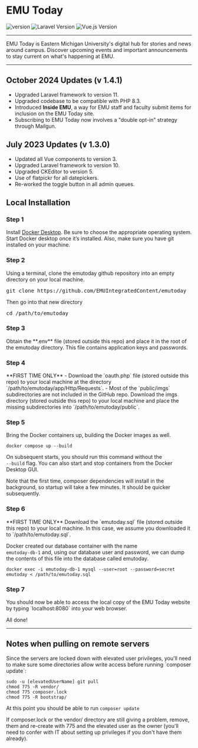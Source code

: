 # EMU Today

[//]: # ([![Build Status]&#40;https://travis-ci.com/chyke007/credible.svg?branch=master&#41;]&#40;https://travis-ci.com/chyke007/credible&#41;)
![version](https://img.shields.io/badge/version-1.5.0-blue)
![Laravel Version](https://img.shields.io/badge/Laravel-v11.5.x-yellow)
![Vue.js Version](https://img.shields.io/badge/Vue.js-v3.2.45-green)

[//]: # (![Docker Version]&#40;https://img.shields.io/badge/Docker-v20.10.8-purple&#41;)
<hr>
<p>EMU Today is Eastern Michigan University's digital hub for stories and news around campus. Discover upcoming events and important announcements to stay current on what's happening at EMU.</p>
<hr>

<h2>October 2024 Updates (v 1.4.1)</h2>
<ul>
<li>Upgraded Laravel framework to version 11.</li>
<li>Upgraded codebase to be compatible with PHP 8.3.</li>
<li>Introduced <strong>Inside EMU</strong>, a way for EMU staff and faculty submit items for inclusion on the EMU Today site.</li>
<li>Subscribing to EMU Today now involves a "double opt-in" strategy through Mailgun.</li>
</ul>
<h2>July 2023 Updates (v 1.3.0)</h2>
<ul>
<li>Updated all Vue components to version 3.</li>
<li>Upgraded Laravel framework to version 10.</li>
<li>Upgraded CKEditor to version 5.</li>
<li>Use of flatpickr for all datepickers.</li>
<li>Re-worked the toggle button in all admin queues.</li>
</ul>

<h2>Local Installation</h2>
<h3>Step 1</h3> 
<p>Install <a href="https://www.docker.com/products/docker-desktop/" target="_blank">Docker Desktop</a>. Be sure to choose the appropriate operating system. Start Docker desktop once it’s installed. Also, make sure you have git installed on your machine.</p>

<h3>Step 2</h3>
<p>Using a terminal, clone the emutoday github repository into an empty directory on your local machine.</p>
<pre>git clone https://github.com/EMUIntegratedContent/emutoday</pre>
<p>Then go into that new directory</p>
<pre>cd /path/to/emutoday</pre>

<h3>Step 3</h3> 
Obtain the **.env** file (stored outside this repo) and place it in the root of the emutoday directory. This file
contains application keys and passwords.

<h3>Step 4</h3>
**FIRST TIME ONLY**
- Download the `oauth.php` file (stored outside this repo) to your local machine at the directory `/path/to/emutoday/app/Http/Requests`.
- Most of the `public/imgs` subdirectories are not included in the GitHub repo. Download the imgs directory (stored outside this repo) to your local machine and place the missing subdirectories into `/path/to/emutoday/public`.

<h3>Step 5</h3>
<p>Bring the Docker containers up, building the Docker images as well.</p>

`docker compose up --build`

On subsequent starts, you should run this command without the 
<br>`--build` flag. 
You can also start and stop containers from the Docker Desktop GUI.

Note that the first time, composer dependencies will install in the
background, so startup will take a few minutes. It should be quicker subsequently. 

<h3>Step 6</h3>
**FIRST TIME ONLY**
Download the `emutoday.sql` file (stored outside this repo) to your local machine. In this case, we assume you downloaded it to `/path/to/emutoday.sql`. 

Docker created our database container with the name <br>`emutoday-db-1` and, using our database user and password, we can dump the contents of this file into the database called emutoday.

`docker exec -i emutoday-db-1 mysql --user=root --password=secret
emutoday < /path/to/emutoday.sql`


<h3>Step 7</h3> 
You should now be able to access the local copy of the EMU Today website by typing `localhost:8080` into your web browser.


All done!

<hr>

<h2>Notes when pulling on remote servers</h2>
Since the servers are locked down with elevated user privileges, you'll need to make sure some directories allow write access before running
`composer update`:

    sudo -u [elevatedUserName] git pull
    chmod 775 -R vendor/
    chmod 775 composer.lock
    chmod 775 -R bootstrap/

At this point you should be able to run 
    `composer update`


If composer.lock or the vendor/ directory are still giving a problem, remove, them and re-create with 775 and the elevated user as the owner (you'll need to confer with IT about setting up privileges if you don't have them already).
